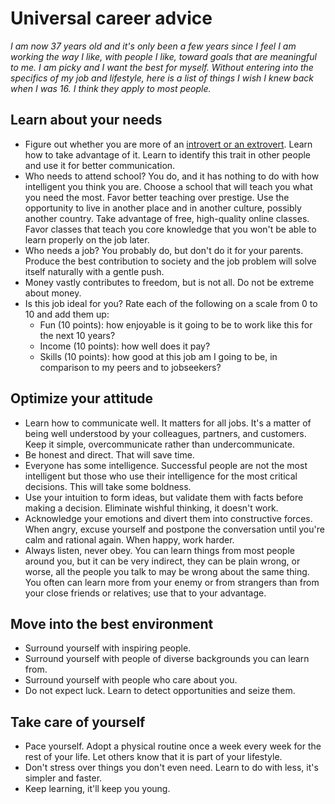 Universal career advice
=======================

_I am now 37 years old and it's only been a few years since I feel I
am working the way I like, with people I like, toward goals that are
meaningful to me. I am picky and I want the best for myself.
Without entering into the specifics of my job and
lifestyle, here is a list of things I wish I knew back when I was
16. I think they apply to most people._

Learn about your needs
----------------------

- Figure out whether you are more of an [introvert or an
  extrovert](http://en.wikipedia.org/wiki/Extraversion_and_introversion).
  Learn how to take advantage of it. Learn to identify this
  trait in other people and use it for better communication.
- Who needs to attend school? You do, and it has nothing to do with
  how intelligent you think you are. Choose a school that will teach
  you what you need the most. Favor better teaching over prestige. Use
  the opportunity to live in another place and in another culture,
  possibly another country. Take advantage of free, high-quality
  online classes. Favor classes that teach you core knowledge that you
  won't be able to learn properly on the job later.
- Who needs a job? You probably do, but don't do it for your
  parents. Produce the best contribution to society and the job
  problem will solve itself naturally with a gentle push.
- Money vastly contributes to freedom, but is not all. Do not be
  extreme about money.
- Is this job ideal for you? Rate each of the following on a scale
  from 0 to 10 and add them up:
    * Fun (10 points): how enjoyable is it going to be to work like this for
      the next 10 years?
    * Income (10 points): how well does it pay?
    * Skills (10 points): how good at this job am I going to be, in
      comparison to my peers and to jobseekers?


Optimize your attitude
----------------------

- Learn how to communicate well. It matters for all jobs. It's a
  matter of being well understood by your colleagues, partners, and
  customers. Keep it simple, overcommunicate rather than
  undercommunicate.
- Be honest and direct. That will save time.
- Everyone has some intelligence. Successful people are not the most
  intelligent but those who use their intelligence for the most
  critical decisions. This will take some boldness.
- Use your intuition to form ideas, but validate them with facts
  before making a decision. Eliminate wishful thinking, it doesn't
  work.
- Acknowledge your emotions and divert them into constructive
  forces. When angry, excuse yourself and postpone the
  conversation until you're calm and rational again. When happy, work
  harder.
- Always listen, never obey. You can learn things from most people
  around you, but it can be very indirect, they can be plain wrong, or
  worse, all the people you talk to may be wrong about the same
  thing. You often can learn more from your enemy or from strangers
  than from your close friends or relatives; use that to your
  advantage.


Move into the best environment
------------------------------

- Surround yourself with inspiring people.
- Surround yourself with people of diverse backgrounds you can learn from.
- Surround yourself with people who care about you.
- Do not expect luck. Learn to detect opportunities and seize them.


Take care of yourself
---------------------

- Pace yourself. Adopt a physical routine once a week every week for
  the rest of your life. Let others know that it is part of your
  lifestyle.
- Don't stress over things you don't even need. Learn to do with less,
  it's simpler and faster.
- Keep learning, it'll keep you young.
